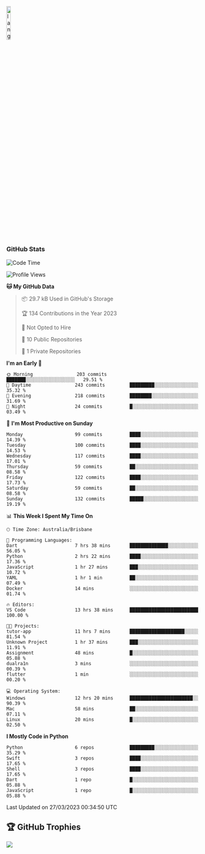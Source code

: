 <p align="left"><img width=15%" src="https://github.com/alansmathew/alansmathew/raw/master/lang.gif" alt="lang image here" /></p>

# <h3 align="left">GitHub Stats</h3>

<!--START_SECTION:waka-->
![Code Time](http://img.shields.io/badge/Code%20Time-184%20hrs%2047%20mins-blue)

![Profile Views](http://img.shields.io/badge/Profile%20Views-4-blue)

**🐱 My GitHub Data** 

> 📦 29.7 kB Used in GitHub's Storage 
 > 
> 🏆 134 Contributions in the Year 2023
 > 
> 🚫 Not Opted to Hire
 > 
> 📜 10 Public Repositories 
 > 
> 🔑 1 Private Repositories 
 > 
**I'm an Early 🐤** 

```text
🌞 Morning                203 commits         ███████░░░░░░░░░░░░░░░░░░   29.51 % 
🌆 Daytime                243 commits         █████████░░░░░░░░░░░░░░░░   35.32 % 
🌃 Evening                218 commits         ████████░░░░░░░░░░░░░░░░░   31.69 % 
🌙 Night                  24 commits          █░░░░░░░░░░░░░░░░░░░░░░░░   03.49 % 
```
📅 **I'm Most Productive on Sunday** 

```text
Monday                   99 commits          ████░░░░░░░░░░░░░░░░░░░░░   14.39 % 
Tuesday                  100 commits         ████░░░░░░░░░░░░░░░░░░░░░   14.53 % 
Wednesday                117 commits         ████░░░░░░░░░░░░░░░░░░░░░   17.01 % 
Thursday                 59 commits          ██░░░░░░░░░░░░░░░░░░░░░░░   08.58 % 
Friday                   122 commits         ████░░░░░░░░░░░░░░░░░░░░░   17.73 % 
Saturday                 59 commits          ██░░░░░░░░░░░░░░░░░░░░░░░   08.58 % 
Sunday                   132 commits         █████░░░░░░░░░░░░░░░░░░░░   19.19 % 
```


📊 **This Week I Spent My Time On** 

```text
🕑︎ Time Zone: Australia/Brisbane

💬 Programming Languages: 
Dart                     7 hrs 38 mins       ██████████████░░░░░░░░░░░   56.05 % 
Python                   2 hrs 22 mins       ████░░░░░░░░░░░░░░░░░░░░░   17.36 % 
JavaScript               1 hr 27 mins        ███░░░░░░░░░░░░░░░░░░░░░░   10.72 % 
YAML                     1 hr 1 min          ██░░░░░░░░░░░░░░░░░░░░░░░   07.49 % 
Docker                   14 mins             ░░░░░░░░░░░░░░░░░░░░░░░░░   01.74 % 

🔥 Editors: 
VS Code                  13 hrs 38 mins      █████████████████████████   100.00 % 

🐱‍💻 Projects: 
tutor-app                11 hrs 7 mins       ████████████████████░░░░░   81.54 % 
Unknown Project          1 hr 37 mins        ███░░░░░░░░░░░░░░░░░░░░░░   11.91 % 
Assignment               48 mins             █░░░░░░░░░░░░░░░░░░░░░░░░   05.88 % 
dualra1n                 3 mins              ░░░░░░░░░░░░░░░░░░░░░░░░░   00.39 % 
flutter                  1 min               ░░░░░░░░░░░░░░░░░░░░░░░░░   00.20 % 

💻 Operating System: 
Windows                  12 hrs 20 mins      ███████████████████████░░   90.39 % 
Mac                      58 mins             ██░░░░░░░░░░░░░░░░░░░░░░░   07.11 % 
Linux                    20 mins             █░░░░░░░░░░░░░░░░░░░░░░░░   02.50 % 
```

**I Mostly Code in Python** 

```text
Python                   6 repos             █████████░░░░░░░░░░░░░░░░   35.29 % 
Swift                    3 repos             ████░░░░░░░░░░░░░░░░░░░░░   17.65 % 
Shell                    3 repos             ████░░░░░░░░░░░░░░░░░░░░░   17.65 % 
Dart                     1 repo              █░░░░░░░░░░░░░░░░░░░░░░░░   05.88 % 
JavaScript               1 repo              █░░░░░░░░░░░░░░░░░░░░░░░░   05.88 % 
```




 Last Updated on 27/03/2023 00:34:50 UTC
<!--END_SECTION:waka-->

## 🏆 GitHub Trophies

![](https://github-profile-trophy.vercel.app/?username=samh06&theme=discord&no-frame=true&no-bg=false&margin-w=4)
